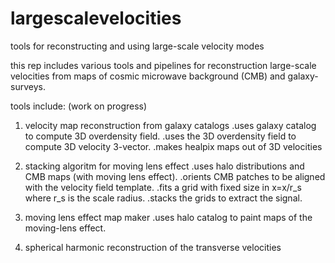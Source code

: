 # largescalevelocities

tools for reconstructing and using large-scale velocity modes

this rep includes various tools and pipelines for reconstruction large-scale velocities from maps of cosmic microwave background (CMB) and galaxy-surveys. 

tools include: (work on progress)

1) velocity map reconstruction from galaxy catalogs
.uses galaxy catalog to compute 3D overdensity field. 
.uses the 3D overdensity field to compute 3D velocity 3-vector. 
.makes healpix maps out of 3D velocities

2) stacking algoritm for moving lens effect
.uses halo distributions and CMB maps (with moving lens effect).
.orients CMB patches to be aligned with the velocity field template. 
.fits a grid with fixed size in x=x/r_s where r_s is the scale radius.
.stacks the grids to extract the signal. 

3) moving lens effect map maker
.uses halo catalog to paint maps of the moving-lens effect.

4) spherical harmonic reconstruction of the transverse velocities


